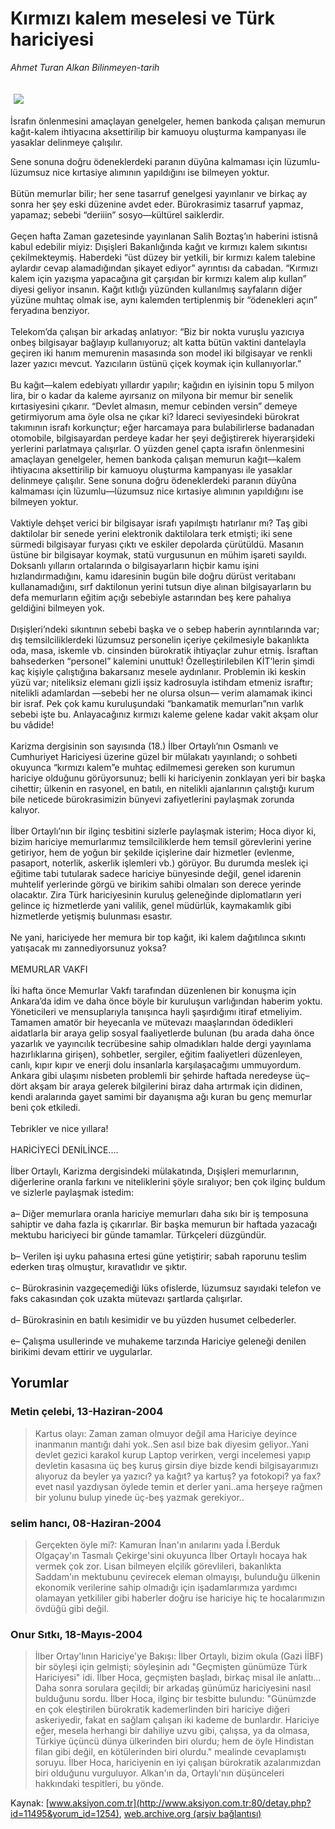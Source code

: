 # Kırmızı kalem meselesi ve Türk hariciyesi

*Ahmet Turan Alkan Bilinmeyen-tarih*

<div>
 <font>
  <img border="0" height="1" src="/web/20041117100749im_/http://www.aksiyon.com.tr/images/blank.gif"/>
 </font>
 <font class="content">
  <p>
   <img border="0" hspace="5" src="http://web.archive.org/web/20041117100749im_/http://www.aksiyon.com.tr/resim/493/22.jpg" vspace="5"/>
  </p>
 </font>
 <font class="content">
  İsrafın önlenmesini amaçlayan genelgeler, hemen bankoda çalışan memurun kağıt-kalem ihtiyacına aksettirilip bir kamuoyu oluşturma kampanyası ile yasaklar delinmeye çalışılır.
 </font>
 <p>
  <font class="content">
   Sene sonuna doğru ödeneklerdeki paranın düyûna kalmaması için lüzumlu-lüzumsuz nice kırtasiye alımının yapıldığını ise bilmeyen yoktur.
   <br/>
   <br/>
   Bütün memurlar bilir; her sene tasarruf genelgesi yayınlanır ve birkaç ay sonra her şey eski düzenine avdet eder. Bürokrasimiz tasarruf yapmaz, yapamaz; sebebi “deriiin” sosyo—kültürel saiklerdir.
   <br/>
   <br/>
   Geçen hafta Zaman gazetesinde yayınlanan Salih Boztaş’ın haberini istisnâ kabul edebilir miyiz: Dışişleri Bakanlığında kağıt ve kırmızı kalem sıkıntısı çekilmekteymiş. Haberdeki “üst düzey bir yetkili, bir kırmızı kalem talebine aylardır cevap alamadığından şikayet ediyor” ayrıntısı da cabadan. “Kırmızı kalem için yazışma yapacağına git çarşıdan bir kırmızı kalem alıp kullan” diyesi geliyor insanın. Kağıt kıtlığı yüzünden kullanılmış sayfaların diğer yüzüne muhtaç olmak ise, aynı kalemden tertiplenmiş bir “ödenekleri açın” feryadına benziyor.
   <br/>
   <br/>
   Telekom’da çalışan bir arkadaş anlatıyor: “Biz bir nokta vuruşlu yazıcıya onbeş bilgisayar bağlayıp kullanıyoruz; alt katta bütün vaktini dantelayla geçiren iki hanım memurenin masasında son model iki bilgisayar ve renkli lazer yazıcı mevcut. Yazıcıların üstünü çiçek koymak için kullanıyorlar.”
   <br/>
   <br/>
   Bu kağıt—kalem edebiyatı yıllardır yapılır; kağıdın en iyisinin topu 5 milyon lira, bir o kadar da kaleme ayırsanız on milyona bir memur bir senelik kırtasiyesini çıkarır. “Devlet almasın, memur cebinden versin” demeye getirmiyorum ama öyle olsa ne çıkar ki? İdareci seviyesindeki bürokrat takımının israfı korkunçtur; eğer harcamaya para bulabilirlerse badanadan otomobile, bilgisayardan perdeye kadar her şeyi değiştirerek hiyerarşideki yerlerini parlatmaya çalışırlar. O yüzden genel çapta israfın önlenmesini amaçlayan genelgeler, hemen bankoda çalışan memurun kağıt—kalem ihtiyacına aksettirilip bir kamuoyu oluşturma kampanyası ile yasaklar delinmeye çalışılır. Sene sonuna doğru ödeneklerdeki paranın düyûna kalmaması için lüzumlu—lüzumsuz nice kırtasiye alımının yapıldığını ise bilmeyen yoktur.
   <br/>
   <br/>
   Vaktiyle dehşet verici bir bilgisayar israfı yapılmıştı hatırlanır mı? Taş gibi daktilolar bir senede yerini elektronik daktilolara terk etmişti; iki sene sürmedi bilgisayar furyası çıktı ve eskiler depolarda çürütüldü. Masanın üstüne bir bilgisayar koymak, statü vurgusunun en mühim işareti sayıldı. Doksanlı yılların ortalarında o bilgisayarların hiçbir kamu işini hızlandırmadığını, kamu idaresinin bugün bile doğru dürüst veritabanı kullanamadığını, sırf daktilonun yerini tutsun diye alınan bilgisayarların bu defa memurların eğitim açığı sebebiyle astarından beş kere pahalıya geldiğini bilmeyen yok.
   <br/>
   <br/>
   Dışişleri’ndeki sıkıntının sebebi başka ve o sebep haberin ayrıntılarında var; dış temsilciliklerdeki lüzumsuz personelin içeriye çekilmesiyle bakanlıkta oda, masa, iskemle vb. cinsinden bürokratik ihtiyaçlar zuhur etmiş. İsraftan bahsederken “personel” kalemini unuttuk! Özelleştirilebilen KİT’lerin şimdi kaç kişiyle çalıştığına bakarsanız mesele aydınlanır. Problemin iki keskin yüzü var; niteliksiz elemanı gizli işsiz kadrosuyla istihdam etmeniz israftır; nitelikli adamlardan  —sebebi her ne olursa olsun— verim alamamak ikinci bir israf. Pek çok kamu kuruluşundaki “bankamatik memurları”nın varlık sebebi işte bu. Anlayacağınız kırmızı kaleme gelene kadar vakit akşam olur bu vâdide!
   <br/>
   <br/>
   Karizma dergisinin son sayısında (18.) İlber Ortaylı’nın Osmanlı ve Cumhuriyet Hariciyesi üzerine güzel bir mülakatı yayınlandı; o sohbeti okuyunca “kırmızı kalem”e muhtaç edilmemesi gereken son kurumun hariciye olduğunu görüyorsunuz; belli ki hariciyenin zonklayan yeri bir başka cihettir; ülkenin en rasyonel, en batılı, en nitelikli ajanlarının çalıştığı kurum bile neticede bürokrasimizin bünyevi zafiyetlerini paylaşmak zorunda kalıyor.
   <br/>
   <br/>
   İlber Ortaylı’nın bir ilginç tesbitini sizlerle paylaşmak isterim; Hoca diyor ki, bizim hariciye memurlarımız temsilciliklerde hem temsil görevlerini yerine getiriyor, hem de yoğun bir şekilde içişlerine dair hizmetler (evlenme, pasaport, noterlik, askerlik işlemleri vb.) görüyor. Bu durumda meslek içi eğitime tabi tutularak sadece hariciye bünyesinde değil, genel idarenin muhtelif yerlerinde görgü ve birikim sahibi olmaları son derece yerinde olacaktır. Zira Türk hariciyesinin kuruluş geleneğinde diplomatların yeri gelince iç hizmetlerde yani valilik, genel müdürlük, kaymakamlık gibi hizmetlerde yetişmiş bulunması esastır.
   <br/>
   <br/>
   Ne yani, hariciyede her memura bir top kağıt, iki kalem dağıtılınca sıkıntı yatışacak mı zannediyorsunuz yoksa?
   <br/>
   <br/>
   MEMURLAR VAKFI
   <br/>
   <br/>
   İki hafta önce Memurlar Vakfı tarafından düzenlenen bir konuşma için Ankara’da idim ve daha önce böyle bir kuruluşun varlığından haberim yoktu. Yöneticileri ve mensuplarıyla tanışınca hayli şaşırdığımı itiraf etmeliyim. Tamamen amatör bir heyecanla ve mütevazı maaşlarından ödedikleri aidatlarla bir araya gelip sosyal faaliyetlerde bulunan (bu arada daha önce yazarlık ve yayıncılık tecrübesine sahip olmadıkları halde dergi yayınlama hazırlıklarına girişen), sohbetler, sergiler, eğitim faaliyetleri düzenleyen, canlı, kıpır kıpır ve enerji dolu insanlarla karşılaşacağımı ummuyordum. Ankara gibi ulaşımı nisbeten problemli bir şehirde haftada neredeyse üç–dört akşam bir araya gelerek bilgilerini biraz daha artırmak için didinen, kendi aralarında gayet samimi bir dayanışma ağı kuran bu genç memurlar beni çok etkiledi.
   <br/>
   <br/>
   Tebrikler ve nice yıllara!
   <br/>
   <br/>
   HARİCİYECİ DENİLİNCE....
   <br/>
   <br/>
   İlber Ortaylı, Karizma dergisindeki mülakatında, Dışişleri memurlarının, diğerlerine oranla farkını ve niteliklerini şöyle sıralıyor; ben çok ilginç buldum ve sizlerle paylaşmak istedim:
   <br/>
   <br/>
   a– Diğer memurlara oranla hariciye memurları daha sıkı bir iş temposuna sahiptir ve daha fazla iş çıkarırlar. Bir başka memurun bir haftada yazacağı mektubu hariciyeci bir günde tamamlar. Türkçeleri düzgündür.
   <br/>
   <br/>
   b– Verilen işi uyku pahasına ertesi güne yetiştirir; sabah raporunu teslim ederken tıraş olmuştur, kıravatlıdır ve şıktır.
   <br/>
   <br/>
   c– Bürokrasinin vazgeçemediği lüks ofislerde, lüzumsuz sayıdaki telefon ve faks cakasından çok uzakta mütevazı şartlarda çalışırlar.
   <br/>
   <br/>
   d– Bürokrasinin en batılı kesimidir ve bu yüzden husumet celbederler.
   <br/>
   <br/>
   e– Çalışma usullerinde ve muhakeme tarzında Hariciye geleneği denilen birikimi devam ettirir ve uygularlar.
   <br/>
  </font>
 </p>
</div>


## Yorumlar

### Metin çelebi, 13-Haziran-2004
> Kartus olayı: 
> Zaman zaman olmuyor değil ama Hariciye deyince  inanmanın mantığı dahi yok..Sen asıl bize bak diyesim geliyor..Yani devlet gezici karakol kurup Laptop verirken, vergi incelemesi yapıp devletin kasasına üç beş kuruş girsin diye bizde kendi bilgisayarımızı alıyoruz da beyler ya yazıcı? ya kağıt? ya kartuş? ya fotokopi? ya fax?  evet  nasıl yazdıysan öylede temin et derler yani..ama herşeye rağmen bir yolunu bulup yinede üç-beş yazmak gerekiyor..

### selim hancı, 08-Haziran-2004
> Gerçekten öyle mi?: 
> Kamuran İnan'ın anılarını yada İ.Berduk Olgaçay'ın Tasmalı Çekirge'sini okuyunca İlber Ortaylı hocaya hak vermek çok zor. Lisan bilmeyen elçilik görevlileri, bakanlıkta Saddam'ın mektubunu çevirecek eleman olmayışı, bulunduğu ülkenin ekonomik verilerine sahip olmadığı için işadamlarımıza yardımcı olamayan yetkililer gibi haberler doğru ise hariciye hiç te hocalarımızın övdüğü gibi değil.

### Onur Sıtkı, 18-Mayıs-2004
> İlber Ortay'lının Hariciye'ye Bakışı: 
> İlber Ortaylı, bizim okula (Gazi İİBF) bir söyleşi için gelmişti; söyleşinin adı "Geçmişten günümüze Türk Hariciyesi" idi. İlber Hoca, geçmişten başladı, birkaç misal ile anlattı... Daha sonra sorulara geçildi; bir arkadaş günümüz hariciyesini nasıl bulduğunu sordu. İlber Hoca, ilginç bir tesbitte bulundu: "Günümzde en çok eleştirilen bürokratik kademerlinden biri hariciye diğeri askeriyedir, fakat en sağlam çalışan iki kademe de bunlardır. Hariciye eğer, mesela herhangi bir dahiliye uzvu gibi, çalışsa, ya da olmasa, Türkiye üçüncü dünya ülkerinden biri olurdu; hem de öyle Hindistan filan gibi değil, en kötülerinden biri olurdu." mealinde cevaplamıştı soruyu.  İlber Hoca, hariciyenin en iyi çalışan bürokratik azalarımızdan biri olduğunu vurguluyor. Alkan'ın da, Ortaylı'nın düşünceleri hakkındaki tespitleri, bu yönde.

Kaynak: [www.aksiyon.com.tr](http://www.aksiyon.com.tr:80/detay.php?id=11495&yorum_id=1254), [web.archive.org (arşiv bağlantısı)](http://web.archive.org/web/20041117100749/http://www.aksiyon.com.tr:80/detay.php?id=11495&yorum_id=1254)
